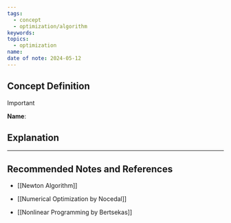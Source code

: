 ```yaml
---
tags:
  - concept
  - optimization/algorithm
keywords: 
topics:
  - optimization
name: 
date of note: 2024-05-12
---
```


## Concept Definition

>[!important]
>**Name**: 



## Explanation





-----------
##  Recommended Notes and References

- [[Newton Algorithm]]

- [[Numerical Optimization by Nocedal]]
- [[Nonlinear Programming by Bertsekas]]